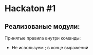 # Hackaton #1

Реализованые модули:
-

Принятые правила внутри команды:
- Не исвользуем ; в конце выражений